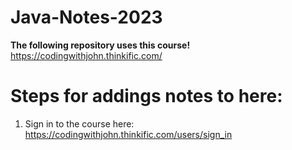 # Java-Notes-2023
**The following repository uses this course!**
https://codingwithjohn.thinkific.com/
# Steps for addings notes to here:
1. Sign in to the course here: https://codingwithjohn.thinkific.com/users/sign_in

